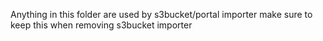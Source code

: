 Anything in this folder are used by s3bucket/portal importer make sure to keep this when removing s3bucket importer